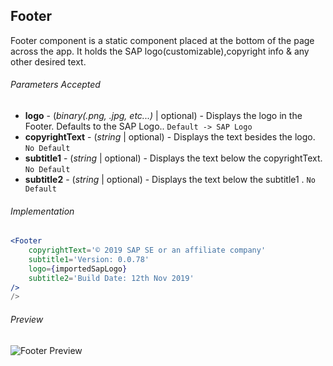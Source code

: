 ## Footer

Footer component is a static component placed at the bottom of the page across the app. It holds the SAP logo(customizable),copyright info & any other desired text.

###### Parameters Accepted
- **logo** - (*binary(.png, .jpg, etc...)* | optional) - Displays the logo in the Footer. Defaults to the SAP Logo.. ```Default -> SAP Logo```
- **copyrightText** - (*string* | optional) - Displays the text besides the logo. ```No Default```
- **subtitle1** - (*string* | optional) - Displays the text below the copyrightText. ```No Default```
- **subtitle2** - (*string* | optional) - Displays the text below the subtitle1  . ```No Default```

###### Implementation
```jsx
<Footer 
    copyrightText='© 2019 SAP SE or an affiliate company'
    subtitle1='Version: 0.0.78'
    logo={importedSapLogo}
    subtitle2='Build Date: 12th Nov 2019'      
/>
/>
```
###### Preview
![Footer Preview](../../example/screenshots/Footer/footer.PNG)

